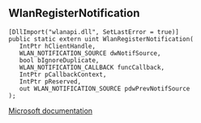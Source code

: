 ## WlanRegisterNotification

```
[DllImport("wlanapi.dll", SetLastError = true)]
public static extern uint WlanRegisterNotification(
   IntPtr hClientHandle,
   WLAN_NOTIFICATION_SOURCE dwNotifSource,
   bool bIgnoreDuplicate,
   WLAN_NOTIFICATION_CALLBACK funcCallback,
   IntPtr pCallbackContext,
   IntPtr pReserved,
   out WLAN_NOTIFICATION_SOURCE pdwPrevNotifSource
);
```

[Microsoft documentation](https://docs.microsoft.com/en-us/windows/win32/api/wlanapi/nf-wlanapi-wlanregisternotification)
